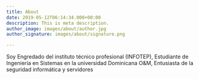 ```yaml
---
title: About
date: 2019-05-12T06:14:34.000+00:00
description: This is meta description.
author_image: images/about/author.jpg
author_signature: images/about/signature.png

---
```

Soy Engredado del instituto técnico profesional (INFOTEP), Estudiante de Ingeniería en Sistemas en la universidad Dominicana O&M, Entusiasta de la seguridad informática y servidores